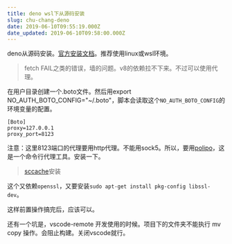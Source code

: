 ```yaml
---
title: deno wsl下从源码安装
slug: chu-chang-deno
date: 2019-06-10T09:55:19.000Z
date_updated: 2019-06-10T09:58:00.000Z
---
```


deno从源码安装。[官方安装文档](https://deno.land/manual.html#buildfromsource)。推荐使用linux或wsl环境。

> fetch FAIL之类的错误，墙的问题。v8的依赖拉不下来。不过可以使用代理。

在用户目录创建一个.boto文件。然后用export NO_AUTH_BOTO_CONFIG="~/.boto"，脚本会读取这个`NO_AUTH_BOTO_CONFIG`的环境变量的配置。

    [Boto]
    proxy=127.0.0.1
    proxy_port=8123
    

注意：这里8123端口的代理要用http代理。不能用sock5。所以，要用[polipo](https://my.oschina.net/u/1249401/blog/1841607)，这是一个命令行代理工具。安装一下。

> [sccache](https://github.com/mozilla/sccache#installation)安装

这个又依赖`openssl`，又要安装`sudo apt-get install pkg-config libssl-dev`。

这样前置操作搞完后，应该可以。

还有一个坑是，vscode-remote 开发使用的时候。项目下的文件夹不能执行 mv copy 操作。会阻止构建。关闭vscode就行。
